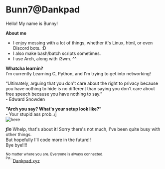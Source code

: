 # Bunn7@Dankpad

Hello! My name is Bunny!

**About me**
 * I enjoy messing with a lot of things, whether it's Linux, html, or even Discord bots. :D
 * I also make bash/batch scripts sometimes.
 * I use Arch, along with i3wm. ^^

**Whatcha learnin?**<br>
I'm currently Learning C, Python, and I'm trying to get into networking!

“Ultimately, arguing that you don't care about the right to privacy because you have nothing to hide is no different than saying you don't care about free speech because you have nothing to say.”<br>
<a>  - Edward Snowden</a>

**"Arch you say? What's your setup look like?"**<br>
<a>- Your stupid ass prob../j<a><br>
![here](https://github.com/Bunn7/Kerfuffle404/blob/main/waowdank.png)

***fin***
Whelp, that's about it! Sorry there's not much, I've been quite busy with other things.<br>
But hopefully I'll code more in the future!!<br>
Bye bye!!!!

<sup>No matter where you are. Everyone is always connected.</sub><br>
<sup>Pst...<a href="https://dankpad.xyz">Dankpad.xyz</a></sub>
